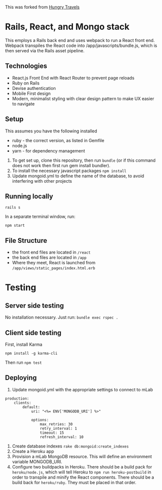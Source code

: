 This was forked from [Hungry Travels](https://github.com/laurado/hungry-travels)

# Rails, React, and Mongo stack
This employs a Rails back end and uses webpack to run a React front end. Webpack transpiles the React code into /app/javascripts/bundle.js, which is then served via the Rails asset pipeline.


## Technologies
* React.js Front End with React Router to prevent page reloads
* Ruby on Rails 
* Devise authentication
* Mobile First design
* Modern, minimalist styling with clear design pattern to make UX easier to navigate

## Setup
This assumes you have the following installed
* ruby - the correct version, as listed in Gemfile
* node.js 
* yarn - for dependency management


1. To get set up, clone this repository, then run ```bundle``` (or if this command does not work then first run gem install bundler).
1. To install the necessary javascript packages ```npm install```
1. Update mongoid.yml to define the name of the database, to avoid interfering with other projects

## Running locally
```
rails s
```

In a separate terminal window, run:
```
npm start
```

## File Structure
* the front end files are located in ```/react```
* the back end files are located in ```/app```
* Where they meet, React is launched from ```/app/views/static_pages/index.html.erb```

# Testing
## Server side testing
No installation necessary. Just run:
```bundle exec rspec .```

## Client side testing
First, install Karma
```
npm install -g karma-cli
```
Then run
```npm test```

## Deploying
1. Update mongoid.yml with the appropriate settings to connect to mLab
```
production:
    clients:
        default:
            uri: "<%= ENV['MONGODB_URI'] %>"

            options:
                max_retries: 30
                retry_interval: 1
                timeout: 15
                refresh_interval: 10
```

1. Create database indexes
```rake db:mongoid:create_indexes```
1. Create a Heroku app
1. Provision a mLab MongoDB resource. This will define an environment variable MONGODB_URI.
1. Configure two buildpacks in Heroku. There should be a build pack for ```heroku/node.js```, which will tell Heroku to ```npm run heroku-postbuild``` in order to transpile and minify the React components. There should be a build back for ```heroku/ruby```. They must be placed in that order.



